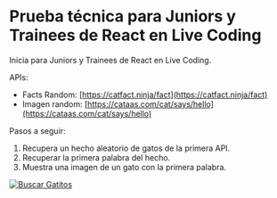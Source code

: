 # Prueba técnica para Juniors y Trainees de React en Live Coding

Inicia para Juniors y Trainees de React en Live Coding.

APIs:

- Facts Random: [https://catfact.ninja/fact](https://catfact.ninja/fact)
- Imagen random: [https://cataas.com/cat/says/hello](https://cataas.com/cat/says/hello)

Pasos a seguir:

1. Recupera un hecho aleatorio de gatos de la primera API.
2. Recuperar la primera palabra del hecho.
3. Muestra una imagen de un gato con la primera palabra.

[![Buscar Gatitos](https://img.shields.io/badge/Buscar%20Gatitos-brightgreen)](https://admirable-llama-ae9ef4.netlify.app/)
